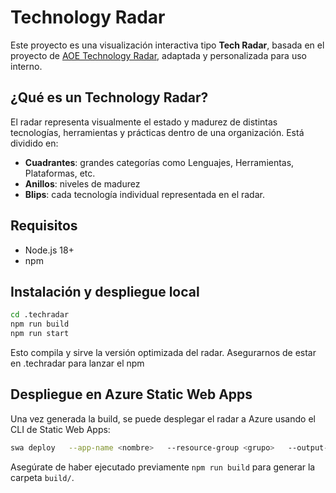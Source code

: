 # Technology Radar

Este proyecto es una visualización interactiva tipo **Tech Radar**, basada en el proyecto de [AOE Technology Radar](https://github.com/AOEpeople/aoe_technology_radar), adaptada y personalizada para uso interno.

## ¿Qué es un Technology Radar?

El radar representa visualmente el estado y madurez de distintas tecnologías, herramientas y prácticas dentro de una organización. Está dividido en:

- **Cuadrantes**: grandes categorías como Lenguajes, Herramientas, Plataformas, etc.
- **Anillos**: niveles de madurez
- **Blips**: cada tecnología individual representada en el radar.

## Requisitos

- Node.js 18+
- npm

## Instalación y despliegue local


```bash
cd .techradar
npm run build
npm run start
```

Esto compila y sirve la versión optimizada del radar.  Asegurarnos de estar en .techradar para lanzar el npm

## Despliegue en Azure Static Web Apps

Una vez generada la build, se puede desplegar el radar a Azure usando el CLI de Static Web Apps:

```bash
swa deploy   --app-name <nombre>   --resource-group <grupo>   --output-location build   --env production   --no-use-keychain
```

Asegúrate de haber ejecutado previamente `npm run build` para generar la carpeta `build/`.
